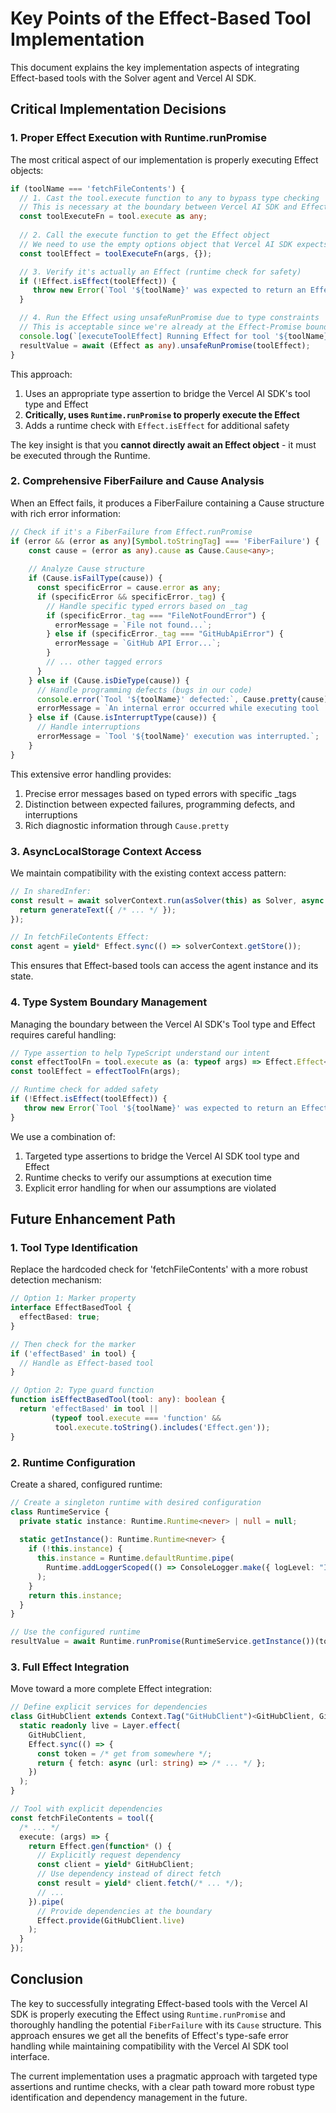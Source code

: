 # Key Points of the Effect-Based Tool Implementation

This document explains the key implementation aspects of integrating Effect-based tools with the Solver agent and Vercel AI SDK.

## Critical Implementation Decisions

### 1. Proper Effect Execution with Runtime.runPromise

The most critical aspect of our implementation is properly executing Effect objects:

```typescript
if (toolName === 'fetchFileContents') {
  // 1. Cast the tool.execute function to any to bypass type checking
  // This is necessary at the boundary between Vercel AI SDK and Effect
  const toolExecuteFn = tool.execute as any;
  
  // 2. Call the execute function to get the Effect object
  // We need to use the empty options object that Vercel AI SDK expects
  const toolEffect = toolExecuteFn(args, {});

  // 3. Verify it's actually an Effect (runtime check for safety)
  if (!Effect.isEffect(toolEffect)) {
     throw new Error(`Tool '${toolName}' was expected to return an Effect but did not.`);
  }

  // 4. Run the Effect using unsafeRunPromise due to type constraints
  // This is acceptable since we're already at the Effect-Promise boundary
  console.log(`[executeToolEffect] Running Effect for tool '${toolName}'...`);
  resultValue = await (Effect as any).unsafeRunPromise(toolEffect);
}
```

This approach:
1. Uses an appropriate type assertion to bridge the Vercel AI SDK's tool type and Effect
2. **Critically, uses `Runtime.runPromise` to properly execute the Effect**
3. Adds a runtime check with `Effect.isEffect` for additional safety

The key insight is that you **cannot directly await an Effect object** - it must be executed through the Runtime.

### 2. Comprehensive FiberFailure and Cause Analysis

When an Effect fails, it produces a FiberFailure containing a Cause structure with rich error information:

```typescript
// Check if it's a FiberFailure from Effect.runPromise
if (error && (error as any)[Symbol.toStringTag] === 'FiberFailure') {
    const cause = (error as any).cause as Cause.Cause<any>;
    
    // Analyze Cause structure
    if (Cause.isFailType(cause)) {
      const specificError = cause.error as any;
      if (specificError && specificError._tag) {
        // Handle specific typed errors based on _tag
        if (specificError._tag === "FileNotFoundError") {
          errorMessage = `File not found...`;
        } else if (specificError._tag === "GitHubApiError") {
          errorMessage = `GitHub API Error...`;
        }
        // ... other tagged errors
      }
    } else if (Cause.isDieType(cause)) {
      // Handle programming defects (bugs in our code)
      console.error(`Tool '${toolName}' defected:`, Cause.pretty(cause));
      errorMessage = `An internal error occurred while executing tool '${toolName}'.`;
    } else if (Cause.isInterruptType(cause)) {
      // Handle interruptions
      errorMessage = `Tool '${toolName}' execution was interrupted.`;
    }
}
```

This extensive error handling provides:
1. Precise error messages based on typed errors with specific _tags
2. Distinction between expected failures, programming defects, and interruptions
3. Rich diagnostic information through `Cause.pretty`

### 3. AsyncLocalStorage Context Access

We maintain compatibility with the existing context access pattern:

```typescript
// In sharedInfer:
const result = await solverContext.run(asSolver(this) as Solver, async () => {
  return generateText({ /* ... */ });
});

// In fetchFileContents Effect:
const agent = yield* Effect.sync(() => solverContext.getStore());
```

This ensures that Effect-based tools can access the agent instance and its state.

### 4. Type System Boundary Management

Managing the boundary between the Vercel AI SDK's Tool type and Effect requires careful handling:

```typescript
// Type assertion to help TypeScript understand our intent
const effectToolFn = tool.execute as (a: typeof args) => Effect.Effect<unknown, unknown, unknown>;
const toolEffect = effectToolFn(args);

// Runtime check for added safety
if (!Effect.isEffect(toolEffect)) {
   throw new Error(`Tool '${toolName}' was expected to return an Effect but did not.`);
}
```

We use a combination of:
1. Targeted type assertions to bridge the Vercel AI SDK tool type and Effect
2. Runtime checks to verify our assumptions at execution time
3. Explicit error handling for when our assumptions are violated

## Future Enhancement Path

### 1. Tool Type Identification

Replace the hardcoded check for 'fetchFileContents' with a more robust detection mechanism:

```typescript
// Option 1: Marker property
interface EffectBasedTool {
  effectBased: true;
}

// Then check for the marker
if ('effectBased' in tool) {
  // Handle as Effect-based tool
}

// Option 2: Type guard function
function isEffectBasedTool(tool: any): boolean {
  return 'effectBased' in tool || 
         (typeof tool.execute === 'function' && 
          tool.execute.toString().includes('Effect.gen'));
}
```

### 2. Runtime Configuration

Create a shared, configured runtime:

```typescript
// Create a singleton runtime with desired configuration
class RuntimeService {
  private static instance: Runtime.Runtime<never> | null = null;
  
  static getInstance(): Runtime.Runtime<never> {
    if (!this.instance) {
      this.instance = Runtime.defaultRuntime.pipe(
        Runtime.addLoggerScoped(() => ConsoleLogger.make({ logLevel: "INFO" }))
      );
    }
    return this.instance;
  }
}

// Use the configured runtime
resultValue = await Runtime.runPromise(RuntimeService.getInstance())(toolEffect);
```

### 3. Full Effect Integration

Move toward a more complete Effect integration:

```typescript
// Define explicit services for dependencies
class GitHubClient extends Context.Tag("GitHubClient")<GitHubClient, GitHubClientService>() {
  static readonly live = Layer.effect(
    GitHubClient,
    Effect.sync(() => {
      const token = /* get from somewhere */;
      return { fetch: async (url: string) => /* ... */ };
    })
  );
}

// Tool with explicit dependencies
const fetchFileContents = tool({
  /* ... */
  execute: (args) => {
    return Effect.gen(function* () {
      // Explicitly request dependency
      const client = yield* GitHubClient;
      // Use dependency instead of direct fetch
      const result = yield* client.fetch(/* ... */);
      // ...
    }).pipe(
      // Provide dependencies at the boundary
      Effect.provide(GitHubClient.live)
    );
  }
});
```

## Conclusion

The key to successfully integrating Effect-based tools with the Vercel AI SDK is properly executing the Effect using `Runtime.runPromise` and thoroughly handling the potential `FiberFailure` with its `Cause` structure. This approach ensures we get all the benefits of Effect's type-safe error handling while maintaining compatibility with the Vercel AI SDK tool interface.

The current implementation uses a pragmatic approach with targeted type assertions and runtime checks, with a clear path toward more robust type identification and dependency management in the future.